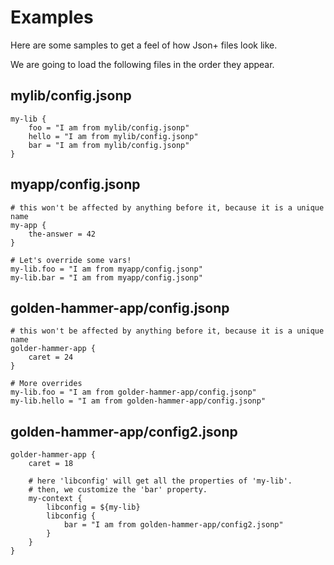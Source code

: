 Examples
========
Here are some samples to get a feel of how Json+ files look like.

We are going to load the following files in the order they appear.


## mylib/config.jsonp

```
my-lib {
    foo = "I am from mylib/config.jsonp"
    hello = "I am from mylib/config.jsonp"
    bar = "I am from mylib/config.jsonp"
}
```

## myapp/config.jsonp

```
# this won't be affected by anything before it, because it is a unique name
my-app {
    the-answer = 42
}

# Let's override some vars!
my-lib.foo = "I am from myapp/config.jsonp"
my-lib.bar = "I am from myapp/config.jsonp"
```

## golden-hammer-app/config.jsonp

```
# this won't be affected by anything before it, because it is a unique name
golder-hammer-app {
    caret = 24
}

# More overrides
my-lib.foo = "I am from golder-hammer-app/config.jsonp"
my-lib.hello = "I am from golden-hammer-app/config.jsonp"
```

## golden-hammer-app/config2.jsonp

```
golder-hammer-app {
    caret = 18

    # here 'libconfig' will get all the properties of 'my-lib'.
    # then, we customize the 'bar' property.
	my-context {
		libconfig = ${my-lib}
		libconfig {
			bar = "I am from golden-hammer-app/config2.jsonp"
		}
	}
}
```
